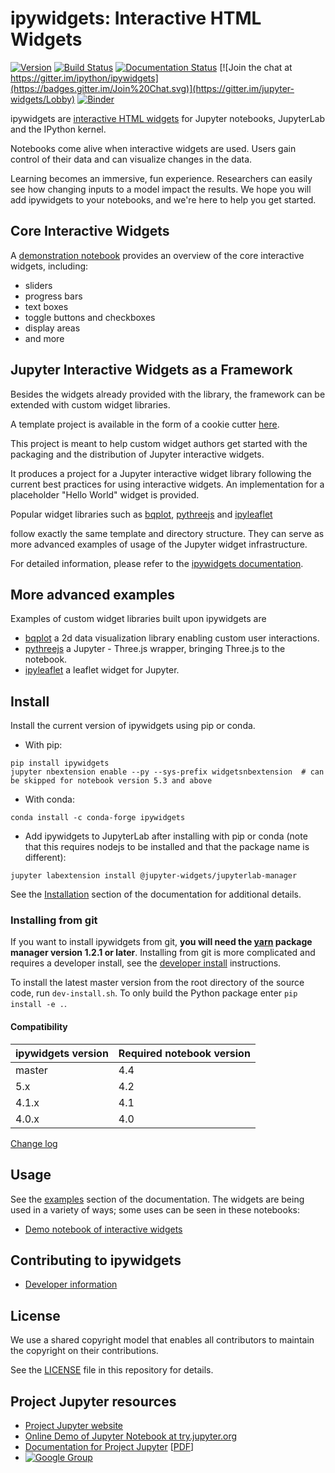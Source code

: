 # ipywidgets: Interactive HTML Widgets

[![Version](https://img.shields.io/pypi/v/ipywidgets.svg)](https://pypi.python.org/pypi/ipywidgets)
[![Build Status](https://travis-ci.org/jupyter-widgets/ipywidgets.svg?branch=master)](https://travis-ci.org/jupyter-widgets/ipywidgets)
[![Documentation Status](http://readthedocs.org/projects/ipywidgets/badge/?version=stable)](https://ipywidgets.readthedocs.io/)
[![Join the chat at https://gitter.im/ipython/ipywidgets](https://badges.gitter.im/Join%20Chat.svg)](https://gitter.im/jupyter-widgets/Lobby)
[![Binder](https://mybinder.org/badge.svg)](https://mybinder.org/v2/gh/jupyter-widgets/ipywidgets/master?filepath=docs%2Fsource%2Fexamples)

ipywidgets are [interactive HTML widgets](https://github.com/jupyter-widgets/ipywidgets/blob/master/docs/source/examples/Index.ipynb)
for Jupyter notebooks, JupyterLab and the IPython kernel.

Notebooks come alive when interactive widgets are used. Users gain control of
their data and can visualize changes in the data.

Learning becomes an immersive, fun experience. Researchers can easily see
how changing inputs to a model impact the results. We hope you will add
ipywidgets to your notebooks, and we're here to help you get started.

## Core Interactive Widgets

A [demonstration notebook](https://github.com/jupyter-widgets/ipywidgets/blob/master/docs/source/examples/Index.ipynb) provides an overview of the core interactive widgets, including:

- sliders
- progress bars
- text boxes
- toggle buttons and checkboxes
- display areas
- and more

## Jupyter Interactive Widgets as a Framework

Besides the widgets already provided with the library, the framework can be
extended with custom widget libraries.

A template project is available in the form of a cookie cutter [here](https://github.com/jupyter-widgets/widget-ts-cookiecutter).

This project is meant to help custom widget authors get started with the
packaging and the distribution of Jupyter interactive widgets.

It produces a project for a Jupyter interactive widget library following the
current best practices for using interactive widgets. An implementation for a
placeholder "Hello World" widget is provided.

Popular widget libraries such as
[bqplot](https://github.com/bloomberg/bqplot),
[pythreejs](https://github.com/jovyan/pythreejs) and
[ipyleaflet](https://github.com/ellisonbg/ipyleaflet)

follow exactly the same template and directory structure. They can serve as
more advanced examples of usage of the Jupyter widget infrastructure.

For detailed information, please refer to the [ipywidgets documentation](https://ipywidgets.readthedocs.io/en/latest/).

## More advanced examples

Examples of custom widget libraries built upon ipywidgets are

- [bqplot](https://github.com/bloomberg/bqplot) a 2d data visualization library
  enabling custom user interactions.
- [pythreejs](https://github.com/jovyan/pythreejs) a Jupyter - Three.js wrapper,
  bringing Three.js to the notebook.
- [ipyleaflet](https://github.com/ellisonbg/ipyleaflet) a leaflet widget for Jupyter.

## Install

Install the current version of ipywidgets using pip or conda.

- With pip:

```
pip install ipywidgets
jupyter nbextension enable --py --sys-prefix widgetsnbextension  # can be skipped for notebook version 5.3 and above
```

- With conda:

```
conda install -c conda-forge ipywidgets
```

- Add ipywidgets to JupyterLab after installing with pip or conda (note that this requires nodejs to be installed and that the package name is different):


```
jupyter labextension install @jupyter-widgets/jupyterlab-manager
```

See the [Installation](docs/source/user_install.md) section of the documentation for additional details.

### Installing from git

If you want to install ipywidgets from git, **you will need the
[yarn](https://yarnpkg.com/) package manager version 1.2.1 or later**.
Installing from git is more complicated and requires a developer install, see the [developer install](docs/source/dev_install.md) instructions.

To install the latest master version from the root directory of the source
code, run ``dev-install.sh``. To only build the Python package enter ``pip install -e .``.

#### Compatibility

| ipywidgets version  | Required notebook version |
| ------------------- | ------------------------- |
| master              | 4.4                       |
| 5.x                 | 4.2                       |
| 4.1.x               | 4.1                       |
| 4.0.x               | 4.0                       |

[Change log](docs/source/changelog.md)

## Usage

See the [examples](docs/source/examples.md) section of the documentation. The widgets are being used in a variety of ways; some uses can be seen in these notebooks:

- [Demo notebook of interactive widgets](https://github.com/jupyter-widgets/ipywidgets/blob/master/docs/source/examples/Index.ipynb)

## Contributing to ipywidgets

- [Developer information](CONTRIBUTING.md)

## License

We use a shared copyright model that enables all contributors to maintain the
copyright on their contributions.

See the [LICENSE](LICENSE) file in this repository for details.

## Project Jupyter resources

- [Project Jupyter website](https://jupyter.org)
- [Online Demo of Jupyter Notebook at try.jupyter.org](https://try.jupyter.org)
- [Documentation for Project Jupyter](https://jupyter.readthedocs.io/en/latest/index.html) [[PDF](https://media.readthedocs.org/pdf/jupyter/latest/jupyter.pdf)]
- [![Google Group](https://img.shields.io/badge/-Google%20Group-lightgrey.svg)](https://groups.google.com/forum/#!forum/jupyter)
